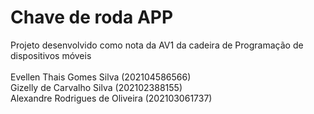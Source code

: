 # Chave de roda APP
Projeto desenvolvido como nota da AV1 da cadeira de Programação de dispositivos móveis<br><br>
Evellen Thais Gomes Silva (202104586566)<br>
Gizelly de Carvalho Silva (202102388155)<br>
Alexandre Rodrigues de Oliveira (202103061737)
